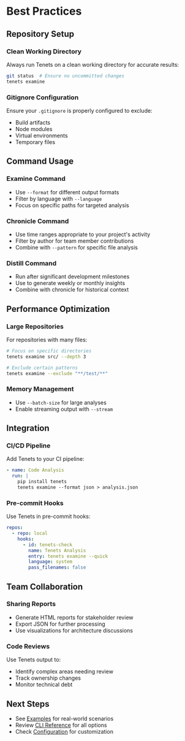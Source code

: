 # Best Practices

## Repository Setup

### Clean Working Directory
Always run Tenets on a clean working directory for accurate results:
```bash
git status  # Ensure no uncommitted changes
tenets examine
```

### Gitignore Configuration
Ensure your `.gitignore` is properly configured to exclude:
- Build artifacts
- Node modules
- Virtual environments
- Temporary files

## Command Usage

### Examine Command
- Use `--format` for different output formats
- Filter by language with `--language`
- Focus on specific paths for targeted analysis

### Chronicle Command
- Use time ranges appropriate to your project's activity
- Filter by author for team member contributions
- Combine with `--pattern` for specific file analysis

### Distill Command
- Run after significant development milestones
- Use to generate weekly or monthly insights
- Combine with chronicle for historical context

## Performance Optimization

### Large Repositories
For repositories with many files:
```bash
# Focus on specific directories
tenets examine src/ --depth 3

# Exclude certain patterns
tenets examine --exclude "**/test/**"
```

### Memory Management
- Use `--batch-size` for large analyses
- Enable streaming output with `--stream`

## Integration

### CI/CD Pipeline
Add Tenets to your CI pipeline:
```yaml
- name: Code Analysis
  run: |
    pip install tenets
    tenets examine --format json > analysis.json
```

### Pre-commit Hooks
Use Tenets in pre-commit hooks:
```yaml
repos:
  - repo: local
    hooks:
      - id: tenets-check
        name: Tenets Analysis
        entry: tenets examine --quick
        language: system
        pass_filenames: false
```

## Team Collaboration

### Sharing Reports
- Generate HTML reports for stakeholder review
- Export JSON for further processing
- Use visualizations for architecture discussions

### Code Reviews
Use Tenets output to:
- Identify complex areas needing review
- Track ownership changes
- Monitor technical debt

## Next Steps

- See [Examples](examples.md) for real-world scenarios
- Review [CLI Reference](cli.md) for all options
- Check [Configuration](config.md) for customization
